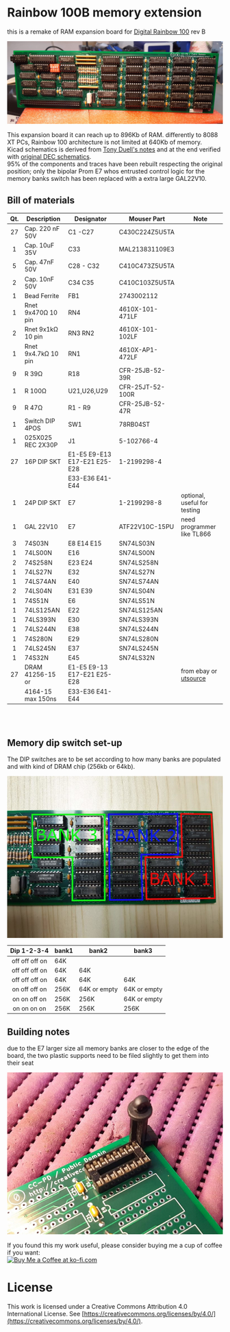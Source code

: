 
# Rainbow 100B memory extension
this is a remake of RAM expansion board for [Digital Rainbow 100](https://en.wikipedia.org/wiki/Rainbow_100) rev B<br>

![alt text](https://github.com/na103/rainbow100-memory/blob/main/img/memory.jpg "memory extension")

This expansion board it can reach up to 896Kb of RAM. differently to 8088 XT PCs, Rainbow 100 architecture is not limited at 640Kb of memory.<br>
Kicad schematics is derived from [Tony Duell's notes](https://github.com/na103/rainbow100-memory/blob/main/docs/Duell_ram_expansion.pdf) and at the end verified with [original DEC schematics](https://github.com/na103/rainbow100-memory/tree/main/docs/Dec).<br>
95% of the components and traces have been rebuilt respecting the original position; only the bipolar Prom E7 whos entrusted control logic for the memory banks switch has been replaced with a extra large GAL22V10.

## Bill of materials
| Qt. |    Description     |             Designator          |    Mouser Part     |             Note              |
|:---:|--------------------|---------------------------------|--------------------|-------------------------------|
|27   |Cap. 220 nF 50V     |C1 -C27                          |C430C224Z5U5TA      |                               |
|1    |Cap. 10uF 35V       |C33                              |MAL213831109E3      |                               |
|5    |Cap. 47nF 50V       |C28 - C32                        |C410C473Z5U5TA      |                               |
|2    |Cap. 10nF 50V       |C34 C35                          |C410C103Z5U5TA      |                               |
|1    |Bead Ferrite        |FB1                              |2743002112          |                               |
|1    |Rnet 9x470Ω 10 pin  |RN4                              |4610X-101-471LF     |                               |
|2    |Rnet 9x1kΩ 10 pin   |RN3 RN2                          |4610X-101-102LF     |                               |
|1    |Rnet 9x4.7kΩ 10 pin |RN1                              |4610X-AP1-472LF     |                               |
|9    |R 39Ω               |R18                              |CFR-25JB-52-39R     |                               |
|1    |R 100Ω              |U21,U26,U29                      |CFR-25JT-52-100R    |                               |
|9    |R 47Ω               |R1 - R9                          |CFR-25JB-52-47R     |                               |
|1    |Switch DIP 4POS     |SW1                              |78RB04ST            |                               |
|1    |025X025 REC 2X30P   |J1                               |5-102766-4          |                               |
|27   |16P DIP SKT         |E1-E5 E9-E13 E17-E21 E25-E28     |1-2199298-4         |                               |
|     |                    |E33-E36 E41-E44                  |                    |                               |
|1    |24P DIP SKT         |E7                               |1-2199298-8         | optional, useful for testing  |
|1    |GAL 22V10           |E7                               |ATF22V10C-15PU      | need programmer like TL866    |
|3    |74S03N              |E8 E14 E15                       |SN74LS03N           |                               |
|1    |74LS00N             |E16                              |SN74LS00N           |                               |
|2    |74S258N             |E23 E24                          |SN74LS258N          |                               |
|1    |74LS27N             |E32                              |SN74LS27N           |                               |
|1    |74LS74AN            |E40                              |SN74LS74AN          |                               |
|2    |74LS04N             |E31 E39                          |SN74LS04N           |                               |
|1    |74S51N              |E6                               |SN74LS51N           |                               |
|1    |74LS125AN           |E22                              |SN74LS125AN         |                               |
|1    |74LS393N            |E30                              |SN74LS393N          |                               |
|1    |74LS244N            |E38                              |SN74LS244N          |                               |
|1    |74S280N             |E29                              |SN74LS280N          |                               |
|1    |74LS245N            |E37                              |SN74LS245N          |                               |
|1    |74S32N              |E45                              |SN74LS32N           |                               |
|27   |DRAM 41256-15 or    |E1-E5 E9-13 E17-E21 E25-E28      |                    | from ebay or [utsource](https://www.utsource.net)|
|     |4164-15 max 150ns   |E33-E36 E41-E44                  |                    |                               |
<br><br>
## Memory dip switch set-up

The DIP switches are to be set according to how many banks are populated and with kind of DRAM chip (256kb or 64kb).

![alt text](https://github.com/na103/rainbow100-memory/blob/main/img/banks-768x576.jpg "banks position")

| Dip 1-2-3-4    |    bank1     |    bank2     |    bank3     |
|:--------------:|--------------|--------------|--------------|
| off off off on |      64K     |              |              |
| off off off on |      64K     |     64K      |              |
| off off off on |      64K     |     64K      |      64K     |
| on  off off on |      256K    | 64K or empty | 64K or empty |
| on  on  off on |      256K    |     256K     | 64K or empty |
| on  on  on  on |      256K    |     256K     |      256K    |

## Building notes

due to the E7 larger size all memory banks are closer to the edge of the board, the two plastic supports need to be filed slightly to get them into their seat
<br>

![alt text](https://github.com/na103/rainbow100-memory/blob/main/img/plastic_stand.jpg "stand support")
<br>

If you found this my work useful, please consider buying me a cup of coffee if you want:<br>
<a href='https://ko-fi.com/na103' target='_blank'><img height='36' style='border:0px;height:36px;' src='https://storage.ko-fi.com/cdn/cup-border.png' border='0' alt='Buy Me a Coffee at ko-fi.com' /></a>

# License

This work is licensed under a Creative Commons Attribution 4.0 International License. See [https://creativecommons.org/licenses/by/4.0/](https://creativecommons.org/licenses/by/4.0/).
